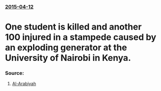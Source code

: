 ### [2015-04-12](/news/2015/04/12/index.md)

# One student is killed and another 100 injured in a stampede caused by an exploding generator at the University of Nairobi in Kenya. 




### Source:

1. [Al-Arabiyah](http://english.alarabiya.net/en/News/africa/2015/04/12/Kenyan-student-dies-more-than-100-injured-in-campus-stampede.html)
